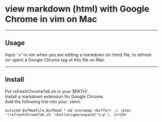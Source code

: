 # view markdown (html) with Google Chrome in vim on Mac
---
## Usage
Input '.v' in vim when you are editing a markdown (or html) file, to refresh (or open) a Google Chrome tag of this file on Mac.

---
## Install
Put refreshChromeTab.sh in your $PATH/ .  
Install a markdown extension for Google Chrome.  
Add the following line into your .vimrc
```
autocmd BufNewFile,BufRead *.md nnoremap <buffer> .v :exec '!refreshChromeTab.sh 'shellescape(expand('%:p'), 1)<CR>
```
